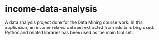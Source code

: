 # income-data-analysis
A data analysis project done for the Data Mining course work. In this application, an income related data set extracted from adults is bing used. Python and related libraries has been used as the main tool set.

